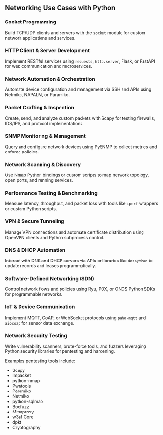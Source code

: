## Networking Use Cases with Python

### Socket Programming
Build TCP/UDP clients and servers with the `socket` module for custom network applications and services.

### HTTP Client & Server Development
Implement RESTful services using `requests`, `http.server`, Flask, or FastAPI for web communication and microservices.

### Network Automation & Orchestration
Automate device configuration and management via SSH and APIs using Netmiko, NAPALM, or Paramiko.

### Packet Crafting & Inspection
Create, send, and analyze custom packets with Scapy for testing firewalls, IDS/IPS, and protocol implementations.

### SNMP Monitoring & Management
Query and configure network devices using PySNMP to collect metrics and enforce policies.

### Network Scanning & Discovery
Use Nmap Python bindings or custom scripts to map network topology, open ports, and running services.

### Performance Testing & Benchmarking
Measure latency, throughput, and packet loss with tools like `iperf` wrappers or custom Python scripts.

### VPN & Secure Tunneling
Manage VPN connections and automate certificate distribution using OpenVPN clients and Python subprocess control.

### DNS & DHCP Automation
Interact with DNS and DHCP servers via APIs or libraries like `dnspython` to update records and leases programmatically.

### Software-Defined Networking (SDN)
Control network flows and policies using Ryu, POX, or ONOS Python SDKs for programmable networks.

### IoT & Device Communication
Implement MQTT, CoAP, or WebSocket protocols using `paho-mqtt` and `aiocoap` for sensor data exchange.

### Network Security Testing
Write vulnerability scanners, brute-force tools, and fuzzers leveraging Python security libraries for pentesting and hardening.

Examples pentesting tools include:

- Scapy
- Impacket
- python-nmap
- Pwntools
- Paramiko
- Netmiko
- python-sqlmap
- Boofuzz
- Mitmproxy
- w3af Core
- dpkt
- Cryptography
